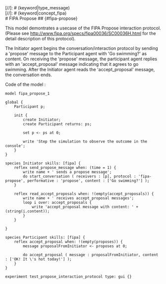 [//]: # (keyword|skill_fipa)
<div class='gama-keyword-style' id ='108_0_1155_skill-fipa'></div>
[//]: # (keyword|type_message)
<div class='gama-keyword-style' id ='108_1_1557_type-message'></div>
[//]: # (keyword|concept_fipa)
<div class='gama-keyword-style' id ='108_2_43_concept-fipa'></div>
# FIPA Propose ## {#fipa-propose}


This model demontrates a usecase of the FIPA Propose interaction protocol. (Please see http://www.fipa.org/specs/fipa00036/SC00036H.html for the detail description of this protocol).

The Initiator agent begins the conversation/interaction protocol by sending a 'propose' message to the Participant agent with 'Go swimming?' as content.
On receiving the 'propose' message, the participant agent replies with an 'accept_proposal' message indicating that it agrees to go swimming.
After the Initiator agent reads the 'accept_proposal' message, the conversation ends.


Code of the model : 

```
model fipa_propose_1

global {
	Participant p;
	
	init {
		create Initiator;
		create Participant returns: ps;
		
		set p <- ps at 0;
		
		write 'Step the simulation to observe the outcome in the console';
	}
}

species Initiator skills: [fipa] {
	reflex send_propose_message when: (time = 1) {
		write name + ' sends a propose message';
		do start_conversation ( receivers : [p], protocol : 'fipa-propose', performative : 'propose', content : ['Go swimming?'] );
	}
	
	reflex read_accept_proposals when: !(empty(accept_proposals)) {
		write name + ' receives accept_proposal messages';
		loop i over: accept_proposals {
			write 'accept_proposal message with content: ' + (string(i.content));
		}
	}
	
}

species Participant skills: [fipa] {
	reflex accept_proposal when: !(empty(proposes)) {
		message proposalFromInitiator <- proposes at 0;
		
		do accept_proposal ( message : proposalFromInitiator, content : ['OK! It \'s hot today!'] );
	}
}

experiment test_propose_interaction_protocol type: gui {}
```